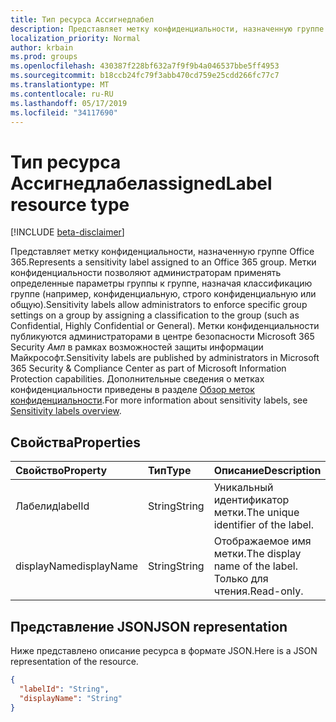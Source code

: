 ```yaml
---
title: Тип ресурса Ассигнедлабел
description: Представляет метку конфиденциальности, назначенную группе Office 365. Метки конфиденциальности позволяют администраторам применять определенные параметры группы к группе, назначая классификацию группе (например, конфиденциальную, строго конфиденциальную или общую).
localization_priority: Normal
author: krbain
ms.prod: groups
ms.openlocfilehash: 430387f228bf632a7f9f9b4a046537bbe5ff4953
ms.sourcegitcommit: b18ccb24fc79f3abb470cd759e25cdd266fc77c7
ms.translationtype: MT
ms.contentlocale: ru-RU
ms.lasthandoff: 05/17/2019
ms.locfileid: "34117690"
---
```

# <a name="assignedlabel-resource-type"></a><span data-ttu-id="2d8de-104">Тип ресурса Ассигнедлабел</span><span class="sxs-lookup"><span data-stu-id="2d8de-104">assignedLabel resource type</span></span>

[!INCLUDE [beta-disclaimer](../../includes/beta-disclaimer.md)]

<span data-ttu-id="2d8de-105">Представляет метку конфиденциальности, назначенную группе Office 365.</span><span class="sxs-lookup"><span data-stu-id="2d8de-105">Represents a sensitivity label assigned to an Office 365 group.</span></span> <span data-ttu-id="2d8de-106">Метки конфиденциальности позволяют администраторам применять определенные параметры группы к группе, назначая классификацию группе (например, конфиденциальную, строго конфиденциальную или общую).</span><span class="sxs-lookup"><span data-stu-id="2d8de-106">Sensitivity labels allow administrators to enforce specific group settings on a group by assigning a classification to the group (such as Confidential, Highly Confidential or General).</span></span> <span data-ttu-id="2d8de-107">Метки конфиденциальности публикуются администраторами в центре безопасности Microsoft 365 Security _Амп_ в рамках возможностей защиты информации Майкрософт.</span><span class="sxs-lookup"><span data-stu-id="2d8de-107">Sensitivity labels are published by administrators in Microsoft 365 Security & Compliance Center as part of Microsoft Information Protection capabilities.</span></span> <span data-ttu-id="2d8de-108">Дополнительные сведения о метках конфиденциальности приведены в разделе [Обзор меток конфиденциальности](https://docs.microsoft.com/en-us/Office365/SecurityCompliance/sensitivity-labels).</span><span class="sxs-lookup"><span data-stu-id="2d8de-108">For more information about sensitivity labels, see [Sensitivity labels overview](https://docs.microsoft.com/en-us/Office365/SecurityCompliance/sensitivity-labels).</span></span>

## <a name="properties"></a><span data-ttu-id="2d8de-109">Свойства</span><span class="sxs-lookup"><span data-stu-id="2d8de-109">Properties</span></span>
| <span data-ttu-id="2d8de-110">Свойство</span><span class="sxs-lookup"><span data-stu-id="2d8de-110">Property</span></span>     | <span data-ttu-id="2d8de-111">Тип</span><span class="sxs-lookup"><span data-stu-id="2d8de-111">Type</span></span>   |<span data-ttu-id="2d8de-112">Описание</span><span class="sxs-lookup"><span data-stu-id="2d8de-112">Description</span></span>|
|:---------------|:--------|:----------|
|<span data-ttu-id="2d8de-113">Лабелид</span><span class="sxs-lookup"><span data-stu-id="2d8de-113">labelId</span></span>|<span data-ttu-id="2d8de-114">String</span><span class="sxs-lookup"><span data-stu-id="2d8de-114">String</span></span>|<span data-ttu-id="2d8de-115">Уникальный идентификатор метки.</span><span class="sxs-lookup"><span data-stu-id="2d8de-115">The unique identifier of the label.</span></span>|
|<span data-ttu-id="2d8de-116">displayName</span><span class="sxs-lookup"><span data-stu-id="2d8de-116">displayName</span></span>|<span data-ttu-id="2d8de-117">String</span><span class="sxs-lookup"><span data-stu-id="2d8de-117">String</span></span>|<span data-ttu-id="2d8de-118">Отображаемое имя метки.</span><span class="sxs-lookup"><span data-stu-id="2d8de-118">The display name of the label.</span></span> <span data-ttu-id="2d8de-119">Только для чтения.</span><span class="sxs-lookup"><span data-stu-id="2d8de-119">Read-only.</span></span>|

## <a name="json-representation"></a><span data-ttu-id="2d8de-120">Представление JSON</span><span class="sxs-lookup"><span data-stu-id="2d8de-120">JSON representation</span></span>

<span data-ttu-id="2d8de-121">Ниже представлено описание ресурса в формате JSON.</span><span class="sxs-lookup"><span data-stu-id="2d8de-121">Here is a JSON representation of the resource.</span></span>

<!-- {
  "blockType": "resource",
  "optionalProperties": [

  ],
  "@odata.type": "microsoft.graph.assignedLabel"
}-->

```json
{
  "labelId": "String",
  "displayName": "String"
}

```


<!-- uuid: 8fcb5dbc-d5aa-4681-8e31-b001d5168d79
2015-10-25 14:57:30 UTC -->
<!--
{
  "type": "#page.annotation",
  "description": "assignedLabel resource",
  "keywords": "",
  "section": "documentation",
  "tocPath": "",
  "suppressions": []
}
-->
